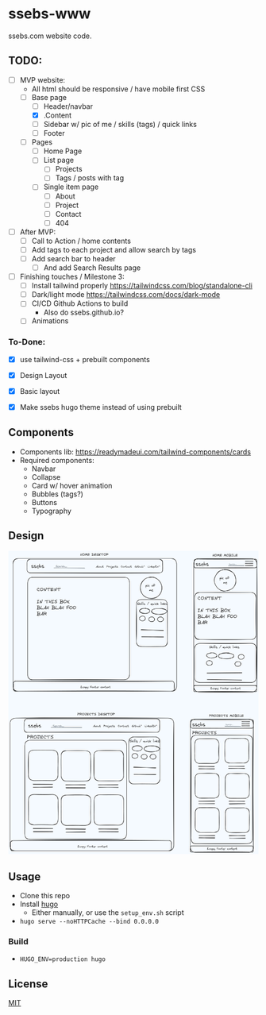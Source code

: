 # ssebs-www

ssebs.com website code. 

## TODO:
- [ ] MVP website:
  - All html should be responsive / have mobile first CSS
  - [ ] Base page
    - [ ] Header/navbar
    - [x] .Content
    - [ ] Sidebar w/ pic of me / skills (tags) / quick links
    - [ ] Footer
  - [ ] Pages
    - [ ] Home Page
    - [ ] List page 
      - [ ] Projects
      - [ ] Tags / posts with tag
    - [ ] Single item page 
      - [ ] About
      - [ ] Project
      - [ ] Contact
      - [ ] 404
- [ ] After MVP:
  - [ ] Call to Action / home contents
  - [ ] Add tags to each project and allow search by tags
  - [ ] Add search bar to header
    - [ ] And add Search Results page
- [ ] Finishing touches / Milestone 3:
  - [ ] Install tailwind properly https://tailwindcss.com/blog/standalone-cli
  - [ ] Dark/light mode https://tailwindcss.com/docs/dark-mode
  - [ ] CI/CD Github Actions to build
    - Also do ssebs.github.io?
  - [ ] Animations

### To-Done:
- [x] use tailwind-css + prebuilt components
- [x] Design Layout
- [x] Basic layout
- [x] Make ssebs hugo theme instead of using prebuilt


## Components
- Components lib: https://readymadeui.com/tailwind-components/cards
- Required components:
  - Navbar
  - Collapse
  - Card w/ hover animation
  - Bubbles (tags?)
  - Buttons 
  - Typography

## Design
![home](.excalidraw.png)


## Usage
- Clone this repo
- Install [hugo](https://gohugo.io/)
  - Either manually, or use the `setup_env.sh` script
- `hugo serve --noHTTPCache --bind 0.0.0.0`

### Build
- `HUGO_ENV=production hugo`

## License
[MIT](./LICENSE)
